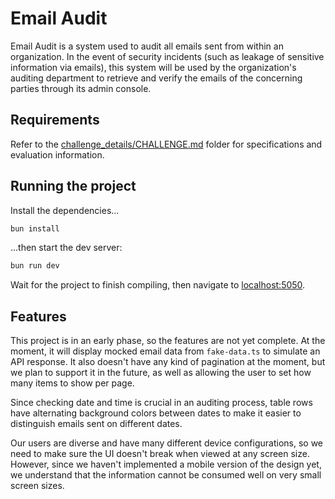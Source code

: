 # Email Audit

Email Audit is a system used to audit all emails sent from within an organization.
In the event of security incidents (such as leakage of sensitive information via emails), this system will be used by the organization's auditing department to retrieve and verify the emails of the concerning parties through its admin console.

## Requirements

Refer to the [challenge_details/CHALLENGE.md](../challenge_details/CHALLENGE.md) folder for specifications and evaluation information.

## Running the project

Install the dependencies...

```bash
bun install
```

...then start the dev server:

```bash
bun run dev
```

Wait for the project to finish compiling, then navigate to [localhost:5050](http://localhost:5050).

## Features

This project is in an early phase, so the features are not yet complete. At the moment, it will display mocked email data from `fake-data.ts` to simulate an API response. It also doesn't have any kind of pagination at the moment, but we plan to support it in the future, as well as allowing the user to set how many items to show per page.

Since checking date and time is crucial in an auditing process, table rows have alternating background colors between dates to make it easier to distinguish emails sent on different dates.

Our users are diverse and have many different device configurations, so we need to make sure the UI doesn't break when viewed at any screen size. However, since we haven't implemented a mobile version of the design yet, we understand that the information cannot be consumed well on very small screen sizes.
